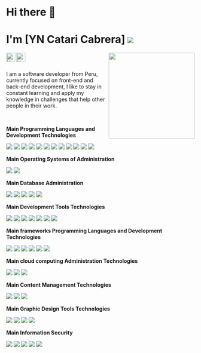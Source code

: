 <h1>Hi there 👋</h1>

# I'm [YN Catari Cabrera] <img src="https://img.icons8.com/color/96/fa314a/crafty-fox.png"/>
<img align="right" width="230" src="https://media.giphy.com/media/M9gbBd9nbDrOTu1Mqx/giphy.gif">

<a href="https://www.linkedin.com/in/yncc/"><img align="left" alt="YN Catari Cabrera | Linkedin" width="24" title="Linkedin" alt="Linkedin" src="https://cdn.svgporn.com/logos/linkedin-icon.svg"></a>

<a href="https://twitter.com/yofer_nain"><img align="left" alt="YN Catari Cabrera| Twitter" width="24" title="Twitter" alt="Twitter" src="https://cdn.svgporn.com/logos/twitter.svg"></a>



<br><br>


I am a software developer from Peru, currently focused on front-end and back-end development, I like to stay in constant learning and apply my knowledge in challenges that help other people in their work.

<br>


**Main Programming Languages and Development Technologies**

<code><img src="https://img.icons8.com/color/48/000000/java-coffee-cup-logo.png"/></code>
<code><img src="https://img.icons8.com/color/48/000000/c-plus-plus-logo.png"/></code>
<code><img src="https://img.icons8.com/color/48/4a90e2/javascript.png"/></code>
<code><img src="https://img.icons8.com/ios-filled/48/4a90e2/php-logo.png"/></code>
<code><img src="https://img.icons8.com/color/48/4a90e2/angularjs.png"/></code>
<code><img src="https://img.icons8.com/wired/48/4a90e2/react.png"/></code>
<code><img src="https://img.icons8.com/color/48/4a90e2/python.png"/></code>
<code><img src="https://img.icons8.com/color/48/4a90e2/golang.png"/></code>
<code><img src="https://img.icons8.com/color/48/000000/c-sharp-logo-2.png"/></code>
<code><img src="https://img.icons8.com/color/48/4a90e2/html-5.png"/></code>
<code><img src="https://img.icons8.com/color/48/4a90e2/css3.png"/></code>
<code><img src="https://img.icons8.com/color/48/000000/javascript-logo-1.png"/></code>


**Main Operating Systems of Administration**

<code><img src="https://img.icons8.com/color/48/4a90e2/linux.png"/></code>
<code><img src="https://img.icons8.com/color/48/4a90e2/windows-10.png"/></code>



**Main Database Administration**

<code><img src="https://img.icons8.com/color/48/4a90e2/microsoft-sql-server.png"/></code>
<code><img src="https://img.icons8.com/ios/48/4a90e2/mysql-logo.png"/></code>
<code><img src="https://img.icons8.com/color/48/4a90e2/mongodb.png"/></code>
<code><img src="https://img.icons8.com/color/48/4a90e2/firebase.png"/></code>
<code><img src="https://img.icons8.com/color/48/4a90e2/postgreesql.png"/></code>




**Main Development Tools Technologies**

<code><img src="https://img.icons8.com/fluent/48/4a90e2/visual-studio-code-insides.png"/></code>
<code><img src="https://img.icons8.com/color/48/4a90e2/visual-studio.png"/></code>
<code><img src="https://img.icons8.com/clouds/48/4a90e2/atom-editor.png"/></code>
<code><img src="https://img.icons8.com/color/48/fa314a/intellij-idea.png"/></code>
<code><img src="https://img.icons8.com/fluent/48/4a90e2/sublime-text.png"/></code>
<code><img src="https://img.icons8.com/color/48/4a90e2/android-os.png"/></code>
<code><img src="https://img.icons8.com/color/48/4a90e2/flutter.png"/></code>


**Main  frameworks Programming Languages and Development Technologies**

<code><img src="https://img.icons8.com/ios-filled/48/fa314a/laravel.png"/></code>
<code><img src="https://img.icons8.com/color/48/fa314a/angularjs.png"/></code>
<code><img src="https://img.icons8.com/color/48/fa314a/react-native.png"/></code>
<code><img src="https://img.icons8.com/color/48/fa314a/material-ui.png"/></code>
<code><img src="https://img.icons8.com/color/48/fa314a/spring-logo.png"/></code>
<code><img src="https://img.icons8.com/color/48/000000/bootstrap.png"/></code>

**Main cloud computing Administration Technologies**

<code><img src="https://img.icons8.com/color/48/000000/azure-1.png"/></code>
<code><img src="https://img.icons8.com/color/48/000000/github--v1.png"/></code>
<code><img src="https://img.icons8.com/color/48/000000/google-cloud-platform.png"/></code>


**Main Content Management Technologies**

<code><img src="https://img.icons8.com/color/48/000000/wordpress.png"/></code>
<code><img src="https://img.icons8.com/color/48/000000/drupal.png"/></code>
<code><img src="https://img.icons8.com/color/48/000000/joomla.png"/></code>

**Main Graphic Design Tools Technologies**

<code><img src="https://img.icons8.com/color/48/000000/adobe-photoshop.png"/></code>
<code><img src="https://img.icons8.com/color/48/000000/adobe-xd.png"/></code>
<code><img src="https://img.icons8.com/color/48/000000/adobe-bridge.png"/></code>
<code><img src="https://img.icons8.com/fluent/48/000000/adobe-dreamweaver.png"/></code>

**Main Information Security**

<code><img src="https://img.icons8.com/fluent/48/000000/security-checked.png"/></code>
<code><img src="https://img.icons8.com/fluent/48/000000/security-ssl.png"/></code>
<code><img src="https://img.icons8.com/fluent/48/000000/security-aes.png"/></code>
<code><img src="https://img.icons8.com/ios-filled/48/000000/wifi-logo.png"/></code>
<code><img src="https://img.icons8.com/color/48/000000/internet-hub.png"/></code>




